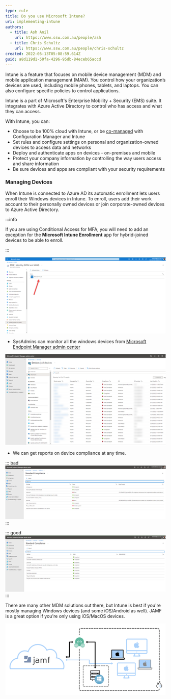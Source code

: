 ```yaml
---
type: rule
title: Do you use Microsoft Intune?
uri: implementing-intune
authors:
  - title: Ash Anil
    url: https://www.ssw.com.au/people/ash
  - title: Chris Schultz
    url: https://www.ssw.com.au/people/chris-schultz
created: 2022-05-13T05:08:59.614Z
guid: a8d119d1-50fa-4296-95db-84eceb65accd
---
```

Intune is a feature that focuses on mobile device management (MDM) and mobile application management (MAM). You control how your organization’s devices are used, including mobile phones, tablets, and laptops. You can also configure specific policies to control applications. 

Intune is a part of Microsoft's Enterprise Mobility + Security (EMS) suite. It integrates with Azure Active Directory to control who has access and what they can access.

<!--endintro-->

With Intune, you can:

* Choose to be 100% cloud with Intune, or be [co-managed](https://docs.microsoft.com/en-us/configmgr/comanage/overview) with Configuration Manager and Intune
* Set rules and configure settings on personal and organization-owned devices to access data and networks
* Deploy and authenticate apps on devices - on-premises and mobile
* Protect your company information by controlling the way users access and share information
* Be sure devices and apps are compliant with your security requirements

### Managing Devices

When Intune is connected to Azure AD its automatic enrollment lets users enroll their Windows devices in Intune. To enroll, users add their work account to their personally owned devices or join corporate-owned devices to Azure Active Directory. 

:::info

If you are using Conditional Access for MFA, you will need to add an exception for the **Microsoft Intune Enrollment** app for hybrid-joined devices to be able to enroll.

:::

![Figure: Intune connected to AAD](/rules/implementing-intune/intune_aad.png)

* SysAdmins can monitor all the windows devices from [Microsoft Endpoint Manager admin center](https://endpoint.microsoft.com/?ref=AdminCenter#home)

![Figure: Devices managed by Intune](/rules/implementing-intune/devices_intunes.png)

* We can get reports on device compliance at any time. 

::: bad
![Bad example - Errors in compliance check](/rules/implementing-intune/bad_example_compliance.png)
:::

::: good
![Good example - Compliant device](/rules/implementing-intune/good_example_compliance.png)
:::

There are many other MDM solutions out there, but Intune is best if you're mostly managing Windows devices (and some iOS/Android as well). JAMF is a great option if you're only using iOS/MacOS devices.

![Figure: Jamf architecture to monitor IOS devices](/rules/implementing-intune/diagram5.png)
